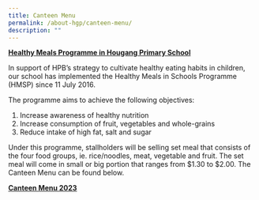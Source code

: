 ```yaml
---
title: Canteen Menu
permalink: /about-hgp/canteen-menu/
description: ""
---
```

<p><strong><u>Healthy Meals Programme in Hougang Primary School</u></strong></p>
<p>In support of HPB&rsquo;s strategy to cultivate healthy eating habits in children, our school has implemented the Healthy Meals in Schools Programme (HMSP) since 11 July 2016.</p>
<p>The programme aims to achieve the following objectives:</p>
<ol>
<li>Increase awareness of healthy nutrition</li>
<li>Increase consumption of fruit, vegetables and whole-grains</li>
<li>Reduce intake of high fat, salt and sugar</li>
</ol>
<p>Under this programme, stallholders will be selling set meal that consists of the four food groups, ie. rice/noodles, meat, vegetable and fruit. The set meal will come in small or big portion that ranges from&nbsp;$1.30&nbsp;to $2.00. The Canteen Menu can be found below.

**[Canteen Menu 2023](https://go.gov.sg/hgpcanteenmenu2023)**
